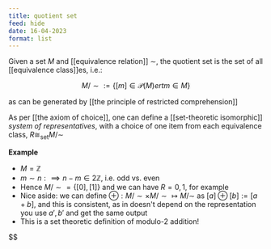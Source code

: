 ```yaml
---
title: quotient set
feed: hide
date: 16-04-2023
format: list
---
```



Given a set $M$ and [[equivalence relation]] $\sim$, the quotient set is the set of all [[equivalence class]]es, i.e.: 

$$M/\sim := \{[m] \in \mathcal P(M) ert m\in M\}$$

as can be generated by [[the principle of restricted comprehension]]

As per [[the axiom of choice]], one can define a [[set-theoretic isomorphic]] *system of representatives*, with a choice of one item from each equivalence class, $R\cong_\text{set}M/\sim$

**Example**
- $M = \mathbb Z$
- $m\sim n:\implies n-m\in 2\mathbb Z$, i.e. odd vs. even
- Hence $M/\sim = \{[0], [1]\}$ and we can have $R = {0, 1}$, for example
- Nice aside: we can define  $\oplus: M/\sim \times M/\sim \mapsto M/\sim$ as $[a]\oplus[b] := [a+b]$, and this is consistent, as in doesn't depend on the representation you use $a', b'$ and get the same output
- This is a set theoretic definition of modulo-2 addition!


$$